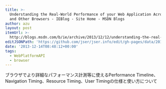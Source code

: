 ```yaml
---
title: >-
  Understanding the Real-World Performance of your Web Application Across IE11
  and Other Browsers - IEBlog - Site Home - MSDN Blogs
author: azu
layout: post
itemUrl: >-
  http://blogs.msdn.com/b/ie/archive/2013/12/12/understanding-the-real-world-performance-of-your-web-application-across-ie11-and-other-browsers.aspx
editJSONPath: 'https://github.com/jser/jser.info/edit/gh-pages/data/2013/12/index.json'
date: '2013-12-14T08:48:12+00:00'
tags:
  - WebPlatformAPI
  - browser
---
```

ブラウザでより詳細なパフォーマンス計測等に使えるPerformance Timeline、Navigation Timing、Resource Timing、User Timingの仕様と使い方について
